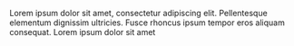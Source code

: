 Lorem ipsum dolor sit amet, consectetur adipiscing elit. Pellentesque elementum dignissim ultricies. Fusce rhoncus ipsum tempor eros aliquam consequat. Lorem ipsum dolor sit amet
